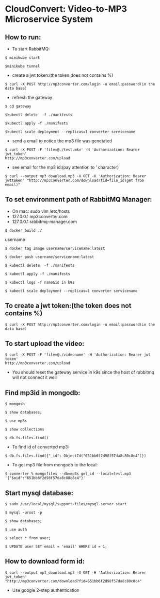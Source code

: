 # CloudConvert: Video-to-MP3 Microservice System

## How to run:



- To start RabbitMQ:
```
$ minikube start
```
```
$minikube tunnel
```
- create a jwt token:(the token does not contains %)
```
$ curl -X POST http://mp3converter.com/login -u email:password(in the data base)
```
- refresh the gateway
```
$ cd gateway 
```
```
$kubectl delete  -f ./manifests
```
```
$kubectl apply -f ./manifests
```
```
$kubectl scale deployment --replicas=1 converter servicename
```
- send a email to notice the mp3 file was genetated 
```
$ curl -X POST -F 'file=@./test.mkv' -H 'Authorization: Bearer jwt_token’
http://mp3converter.com/upload
```

- see email for the mp3 id:(pay attention to ’ character)
```
$ curl --output mp3_download.mp3 -X GET -H 'Authorization: Bearer jwttoken' "http://mp3converter.com/download?fid=file_id(get from email)"
```

## To set environment path of RabbitMQ Manager:
- On mac: sudo vim /etc/hosts
- 127.0.0.1 mp3converter.com
- 127.0.0.1 rabbitmq-manager.com




```
$ docker build ./
```
username
```
$ docker tag image username/servicename:latest
```
```
$ docker push username/servicename:latest
```
```
$ kubectl delete  -f ./manifests
```
```
$ kubectl apply -f ./manifests
```
```
$ kubectl logs -f name&id in k9s
```
```
$ kubectl scale deployment --replicas=1 converter servicename
```

## To create a jwt token:(the token does not contains %)
```
$ curl -X POST http://mp3converter.com/login -u email:password(in the data base)
```

## To start upload the video:
```
$ curl -X POST -F 'file=@./videoname' -H 'Authorization: Bearer jwt token'
http://mp3converter.com/upload
```
- You should reset the gateway service in k9s since the host of rabbitmq will not connect it well


## Find mp3id in mongodb:
```
$ mongosh
```
```
$ show databases;
```
```
$ use mp3s
```
```
$ show collections
```
```
$ db.fs.files.find()
```
- To find id of converted mp3:
```
$ db.fs.files.find({"_id": ObjectId("651bb6f2d98f57da8c80c8c4")})
```
- To get mp3 file from mongodb to the local:
```
$ converter % mongofiles --db=mp3s get_id --local=test.mp3 '{"$oid":"651bb6f2d98f57da8c80c8c4"}'
```
## Start mysql database:
```
$ sudo /usr/local/mysql/support-files/mysql.server start 
```
```
$ mysql -uroot -p
```
```
$ show databases;
```
```
$ use auth
```
```
$ select * from user;
```
```
$ UPDATE user SET email = 'email' WHERE id = 1;
```


## How to download form id:
```
$ curl --output mp3_download.mp3 -X GET -H 'Authorization: Bearer jwt_token' 
"http://mp3converter.com/download?fid=651bb6f2d98f57da8c80c8c4"
```
- Use google 2-step authentication                                            


